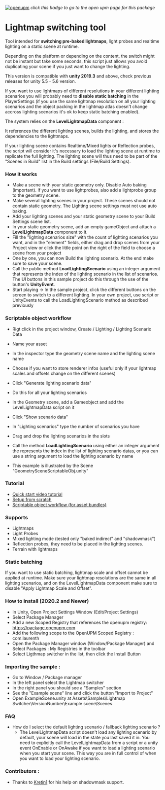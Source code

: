 [![openupm](https://img.shields.io/npm/v/com.laurenth.lightingtools-lightmapswitcher?label=openupm&registry_uri=https://package.openupm.com)](https://openupm.com/packages/com.laurenth.lightingtools-lightmapswitcher/) _click this badge to go to the open upm page for this package_

# Lightmap switching tool

Tool intended for **switching pre-baked lightmaps**, light probes and realtime lighting on a static scene at runtime.

Depending on the platform or depending on the content, the switch might not be instant but take some seconds, this script just allows you avoid duplicating your scene if you just want to change the lighting.

This version is compatible with **unity 2019.3** and above, check previous releases for unity 5.5 - 5.6 version.

If you want to use lightmaps of different resolutions in your different lighting scenarios you will probably need to **disable static batching** in the PlayerSettings (if you use the same lightmap resolution on all your lighting scenarios and the object packing in the lightmap atlas doesn't change accross lighting scenarios it's ok to keep static batching enabled).

The system relies on the **LevelLightmapData** component :

It references the different lighting scenes, builds the lighting, and stores the dependencies to the lightmaps.

If your lighting scene contains Realtime/Mixed lights or Reflection probes, the script will consider it's necessary to load the lighting scene at runtime to replicate the full lighting. The lighting scene will thus need to be part of the "Scenes in Build" list in the Build settings (File/Build Settings).

### How it works

- Make a scene with your static geometry only. Disable Auto baking (important). If you want to use lightprobes, also add a lightprobe group to the geometry scene.
- Make several lighting scenes in your project. These scenes should not contain static geometry. The Lighting scene settings must not use auto baking.
- Add your lighting scenes and your static geometry scene to your Build Settings scene list.
- In your static geometry scene, add an empty gameObject and attach a **LevelLightmapData** component to it. 
- Fill the "lighting scenarios size" with the count of lighting scenarios you want, and in the "element" fields, either drag and drop scenes from your Project view or click the little point on the right of the field to choose a scene from your project
- One by one, you can now Build the lighting scenario. At the end make sure to save your scene.
- Call the public method **LoadLightingScenario** using an integer argument that represents the index of the lighting scenario in the list of scenarios. The UI buttons in this sample project do this through the use of the button's **UnityEvent**.
- Start playing -> In the sample project, click the different buttons on the screen to switch to a different lighting. In your own project, use script or UnityEvents to call the LoadLightingScenario method as described previously

### Scriptable object workflow

- Rigt click in the project window, Create / Lighting / Lighting Scenario Data
- Name your asset
- In the inspector type the geometry scene name and the lighting scene name
- Choose if you want to store renderer infos (useful only if your lightmap scales and offsets change on the different scenes)
- Click "Generate lighting scenario data"
- Do this for all your lighting scenarios

- In the Geometry scene, add a Gameobject and add the LevelLightmapData script on it
- Click "Show scenario data"
- In "Lighting scenarios" type the number of scenarios you have
- Drag and drop the lighting scenarios in the slots
- Call the method **LoadLightingScenario** using either an integer argument the represents the index in the list of lighting scenario datas, or you can use a string argument to load the lighting scenario by name
- This example is illustrated by the Scene "GeometrySceneScriptableObj.unity"

### Tutorial
- [Quick start video tutorial](https://drive.google.com/file/d/11InmKeKM6IMg445iYz4N89Zkerre_Mot/view?usp=sharing)
- [Setup from scratch](https://drive.google.com/file/d/19YsWl-rD-s2akd87UENzj4woynY13-Yh/view?usp=drive_link)
- [Scriptable object workflow (for asset bundles)](https://drive.google.com/file/d/1kSWHFYy_BN-1uIkYIcdwnXiTzX0R_wp/view?usp=sharing)

### Supports

- Lightmaps
- Light Probes
- Mixed lighting mode (tested only "baked indirect" and "shadowmask")
- Reflection probes, they need to be placed in the lighting scenes.
- Terrain with lightmaps

### Static batching
If you want to use static batching, lightmap scale and offset cannot be applied at runtime.
Make sure your lightmap resolutions are the same in all lighting scenarios, and on the LevelLightmapData component make sure to disable "Apply Lightmap Scale and Offset".

### How to install (2020.2 and Newer)
- In Unity, Open Project Settings Window (Edit/Project Settings) 
- Select Package Manager
- Add a new Scoped Registry that references the openupm registry: https://package.openupm.com
- Add the following scope to the OpenUPM Scoped Registry : com.laurenth
- Open the Package Manager window (Window/Package Manager) and Select Packages : My Registries in the toolbar
- Select Ligthmap switcher in the list, then click the Install Button

### Importing the sample :

- Go to Window / Package manager
- In the left panel select the Lightmap switcher
- In the right panel you should see a "Samples" section
- See the "Example scene" line and click the button "Import to Project"
- Open ExampleScene.unity at Assets\Samples\Lightmap Switcher\VersionNumber\Example scene\Scenes

### FAQ

- How do I select the default lighting scenario / fallback lighting scenario ?
  - The LevelLightmapData script doesn't load any lighting scenario by default, your scene will load in the state you last saved it in. You need to explicitly call the LevelLightmapData from a script or a unity event OnEnable or OnAwake if you want to load a lighting scenario when you start your scene. This way you are in full control of when you want to load your lighting scenario.

### Contributors :

- Thanks to [Kretin1](https://github.com/Kretin1) for his help on shadowmask support.
